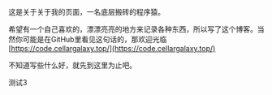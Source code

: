 这是关于关于我的页面，一名底层搬砖的程序猿。

希望有一个自己喜欢的，漂漂亮亮的地方来记录各种东西，所以写了这个博客。当然你可能是在GitHub里看见这句话的，那欢迎光临[https://code.cellargalaxy.top/](https://code.cellargalaxy.top/)

不知道写些什么好，就先到这里为止吧。

测试3
